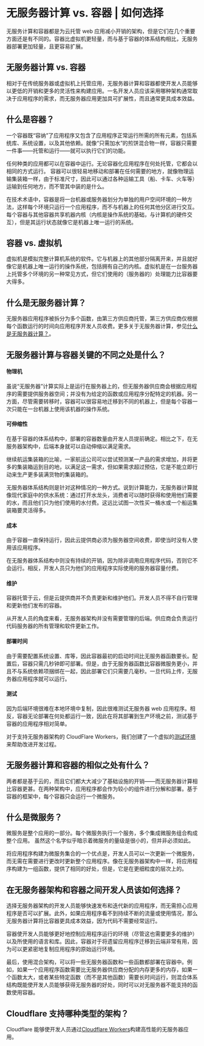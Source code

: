# 无服务器计算 vs. 容器 | 如何选择

无服务计算和容器都是为云托管 web 应用减小开销的架构，但是它们在几个重要方面还是有不同的。容器比虚拟机更轻量，而与基于容器的体系结构相比，无服务器部署更加轻量，且更容易扩展。

## 无服务器计算 vs. 容器

相对于在传统服务器或虚拟机上托管应用，无服务器计算和容器都使开发人员能够以更低的开销和更多的灵活性来构建应用。一名开发人员应该采用哪种架构通常取决于应用程序的需求，而无服务器应用更加具可扩展性，而且通常更具成本效益。

## 什么是容器？

一个容器既“容纳”了应用程序又包含了应用程序正常运行所需的所有元素，包括系统库、系统设置，以及其他依赖。就像“只需加水”的煎饼混合物一样，容器只需要一件事——托管和运行——就可以执行它们的功能。

任何种类的应用都可以在容器中运行。无论容器化应用程序在何处托管，它都会以相同的方式运行。 容器可以很轻易地移动和部署在任何需要的地方，就像物理运输集装箱一样，由于标准尺寸，因此可以通过各种运输工具（船、卡车、火车等）运输到任何地方，而不管其中装的是什么。 

在技术术语中，容器是将一台机器或服务器划分为单独的用户空间环境的一种方法，这样每个环境只运行一个应用程序，而不与机器上的任何其他分区进行交互。每个容器与其他容器共享机器内核（内核是操作系统的基础，与计算机的硬件交互），但是其运行状态就像它是机器上唯一运行的系统。

## 容器 vs. 虚拟机

虚拟机是模拟完整计算机系统的软件。它与机器上的其他部分隔离开来，并且就好像它是机器上唯一运行的操作系统，包括拥有自己的内核。虚拟机是在一台服务器上托管多个环境的另一种常见方式，但它们使用的（服务器的）处理能力比容器要大得多。

## 什么是无服务器计算？

无服务器应用程序被拆分为多个函数，由第三方供应商托管，第三方供应商仅根据每个函数运行的时间向应用程序开发人员收费。更多关于无服务器计算，参见[什么是无服务器计算？](https://www.cloudflare.com/learning/serverless/what-is-serverless/)。

## 无服务器计算与容器关键的不同之处是什么？

#### 物理机

虽说“无服务器”计算实际上是运行在服务器上的，但无服务器供应商会根据应用程序的需要提供服务器空间；并没有为给定的函数或应用程序分配特定的机器。另一方面，尽管需要转移时，容器可以很容易地迁移到不同的机器上，但是每个容器一次只能在一台机器上使用该机器的操作系统。

#### 可伸缩性

在基于容器的体系结构中，部署的容器数量由开发人员提前确定。相比之下，在无服务器架构中，后端本身就可以自动伸缩以满足需求。

继续航运集装箱的比喻，一家航运公司可以尝试预测某一产品的需求增加，并将更多的集装箱运到目的地，以满足这一需求，但如果需求超过预估，它是不能立即行动来生产更多装满货物的集装箱的。

无服务器体系结构则是针对这种情况的一种方式。说到计算能力，无服务器计算就像现代家庭中的供水系统：通过打开水龙头，消费者可以随时获得和使用他们需要的水，而且他们只为他们使用的水付费。这远比试图一次性买一桶水或一个船运集装箱要灵活得多。

#### 成本

由于容器一直保持运行，因此云提供商必须为服务器空间收费，即使当时没有人使用该应用程序。 

在无服务器体系结构中则没有持续的开销，因为除非调用应用程序代码，否则它不会运行。相反，开发人员只为他们的应用程序实际使用的服务器容量付费。 

#### 维护

容器托管于云，但是云提供商并不负责更新和维护他们。开发人员不得不自行管理和更新他们发布的容器。

从开发人员的角度来看，无服务器架构并没有需要管理的后端。供应商会负责运行代码服务器的所有管理和软件更新工作。

#### 部署时间

由于需要配置系统设置、库等，因此容器最初的启动时间比无服务器函数要长。配置后，容器只需几秒钟即可部署。但是，由于无服务器函数比容器微服务更小，并且不与系统依赖项捆绑在一起，因此部署它们只需要几毫秒。一旦代码上传，无服务器应用程序就可以运行。

#### 测试

因为后端环境很难在本地环境中复制，因此很难测试无服务器 web 应用程序。相反，容器无论部署在何处都运行一致，因此在将其部署到生产环境之前，测试基于容器的应用程序相对简单。 

对于支持无服务器架构的 CloudFlare Workers，我们创建了一个虚拟的[测试环境](https://cloudflayworkers.com/)来帮助改进开发过程。 

## 无服务器计算和容器的相似之处有什么？

两者都是基于云的，而且它们都大大减少了基础设施的开销——而无服务器计算相比容器更甚。在两种架构中，应用程序都会作为较小的组件进行分解和部署。基于容器的框架中，每个容器只会运行一个微服务。

## 什么是微服务？

微服务是整个应用的一部分。每个微服务执行一个服务，多个集成微服务组合构成整个应用。 虽然这个名字似乎暗示着微服务的量级是很小的，但并非必须如此。

将应用程序构建为微服务集合的一个优点是，开发人员可以一次更新一个微服务，而无需在需要进行更改时更新整个应用程序。像在无服务器架构中一样，将应用程序构建为一组函数，提供了相同的好处，但是，它是在更细粒度的层次上的。

## 在无服务器架构和容器之间开发人员该如何选择？

选择无服务器架构的开发人员能够快速发布和迭代新的应用程序，而无需担心应用程序是否可以扩展。此外，如果应用程序看不到持续不断的流量或使用情况，那么无服务器计算将比容器更具成本效益，因为代码不需要经常运行。

容器使开发人员能够更好地控制应用程序运行的环境（尽管这也需要更多的维护）以及所使用的语言和库。因此，容器对于将遗留应用程序迁移到云端非常有用，因为可以更紧密地复制应用程序的原始运行环境。

最后，使用混合架构，可以将一些无服务器函数和一些函数都部署在容器中。例如，如果一个应用程序函数需要比无服务器供应商分配的内存更多的内存，如果一个函数太大，或者某些特定函数（而不是其他函数）需要长时间运行，则混合体系结构既能使开发人员能够获得无服务器的好处，同时可以对无服务器不能支持的函数使用容器。

## Cloudflare 支持哪种类型的架构？

Cloudflare 能够使开发人员通过[Cloudflare Workers](https://www.cloudflare.com/products/cloudflare-workers/)构建高性能的无服务器应用。

